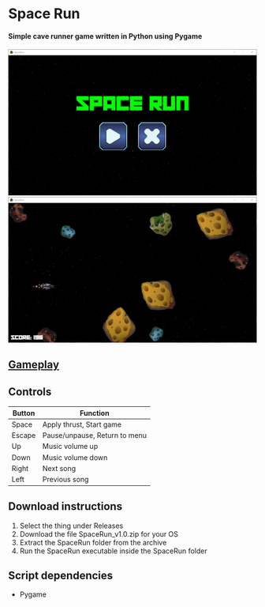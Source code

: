 
# Space Run

#### Simple cave runner game written in Python using Pygame

![Menu](media/menu.png?raw=true)
![Game](media/game.png?raw=true)

## [Gameplay](https://youtu.be/1EnHiAPRfx0)



## Controls

| Button | Function                      |
|--------|-------------------------------|
| Space  | Apply thrust, Start game      |
| Escape | Pause/unpause, Return to menu |
| Up     | Music volume up               |
| Down   | Music volume down             |
| Right  | Next song                     |
| Left   | Previous song                 |


## Download instructions
1. Select the thing under Releases
2. Download the file SpaceRun_v1.0.zip for your OS
3. Extract the SpaceRun folder from the archive
4. Run the SpaceRun executable inside the SpaceRun folder

## Script dependencies
* Pygame
